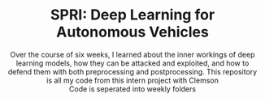 <h1 align="center">SPRI: Deep Learning for Autonomous Vehicles</h1>
<p align="center">
Over the course of six weeks, I learned about the inner workings of deep learning models, how they can be attacked and exploited, and how to defend them with both preprocessing and postprocessing. This repository is all my code from this intern project with Clemson 
<br>
Code is seperated into weekly folders
</p>
